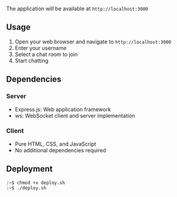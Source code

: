 The application will be available at `http://localhost:3000`

## Usage

1. Open your web browser and navigate to `http://localhost:3000`
2. Enter your username
3. Select a chat room to join
4. Start chatting

## Dependencies

### Server
- Express.js: Web application framework
- ws: WebSocket client and server implementation

### Client
- Pure HTML, CSS, and JavaScript
- No additional dependencies required

## Deployment 
```console
:~$ chmod +x deploy.sh
:~$ ./deploy.sh
```

